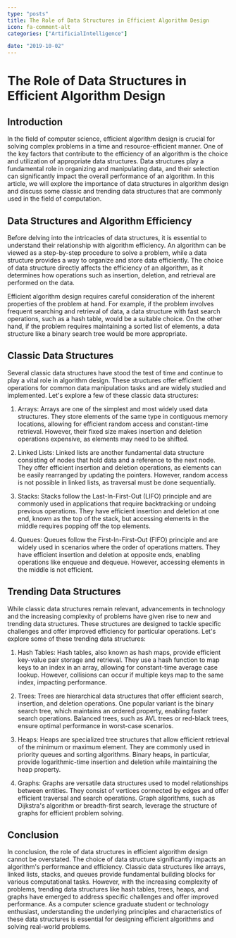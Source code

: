 ```yaml
---
type: "posts"
title: The Role of Data Structures in Efficient Algorithm Design
icon: fa-comment-alt
categories: ["ArtificialIntelligence"]

date: "2019-10-02"
---
```




# The Role of Data Structures in Efficient Algorithm Design

## Introduction

In the field of computer science, efficient algorithm design is crucial for solving complex problems in a time and resource-efficient manner. One of the key factors that contribute to the efficiency of an algorithm is the choice and utilization of appropriate data structures. Data structures play a fundamental role in organizing and manipulating data, and their selection can significantly impact the overall performance of an algorithm. In this article, we will explore the importance of data structures in algorithm design and discuss some classic and trending data structures that are commonly used in the field of computation.

## Data Structures and Algorithm Efficiency

Before delving into the intricacies of data structures, it is essential to understand their relationship with algorithm efficiency. An algorithm can be viewed as a step-by-step procedure to solve a problem, while a data structure provides a way to organize and store data efficiently. The choice of data structure directly affects the efficiency of an algorithm, as it determines how operations such as insertion, deletion, and retrieval are performed on the data.

Efficient algorithm design requires careful consideration of the inherent properties of the problem at hand. For example, if the problem involves frequent searching and retrieval of data, a data structure with fast search operations, such as a hash table, would be a suitable choice. On the other hand, if the problem requires maintaining a sorted list of elements, a data structure like a binary search tree would be more appropriate.

## Classic Data Structures

Several classic data structures have stood the test of time and continue to play a vital role in algorithm design. These structures offer efficient operations for common data manipulation tasks and are widely studied and implemented. Let's explore a few of these classic data structures:

1. Arrays: Arrays are one of the simplest and most widely used data structures. They store elements of the same type in contiguous memory locations, allowing for efficient random access and constant-time retrieval. However, their fixed size makes insertion and deletion operations expensive, as elements may need to be shifted.

2. Linked Lists: Linked lists are another fundamental data structure consisting of nodes that hold data and a reference to the next node. They offer efficient insertion and deletion operations, as elements can be easily rearranged by updating the pointers. However, random access is not possible in linked lists, as traversal must be done sequentially.

3. Stacks: Stacks follow the Last-In-First-Out (LIFO) principle and are commonly used in applications that require backtracking or undoing previous operations. They have efficient insertion and deletion at one end, known as the top of the stack, but accessing elements in the middle requires popping off the top elements.

4. Queues: Queues follow the First-In-First-Out (FIFO) principle and are widely used in scenarios where the order of operations matters. They have efficient insertion and deletion at opposite ends, enabling operations like enqueue and dequeue. However, accessing elements in the middle is not efficient.

## Trending Data Structures

While classic data structures remain relevant, advancements in technology and the increasing complexity of problems have given rise to new and trending data structures. These structures are designed to tackle specific challenges and offer improved efficiency for particular operations. Let's explore some of these trending data structures:

1. Hash Tables: Hash tables, also known as hash maps, provide efficient key-value pair storage and retrieval. They use a hash function to map keys to an index in an array, allowing for constant-time average case lookup. However, collisions can occur if multiple keys map to the same index, impacting performance.

2. Trees: Trees are hierarchical data structures that offer efficient search, insertion, and deletion operations. One popular variant is the binary search tree, which maintains an ordered property, enabling faster search operations. Balanced trees, such as AVL trees or red-black trees, ensure optimal performance in worst-case scenarios.

3. Heaps: Heaps are specialized tree structures that allow efficient retrieval of the minimum or maximum element. They are commonly used in priority queues and sorting algorithms. Binary heaps, in particular, provide logarithmic-time insertion and deletion while maintaining the heap property.

4. Graphs: Graphs are versatile data structures used to model relationships between entities. They consist of vertices connected by edges and offer efficient traversal and search operations. Graph algorithms, such as Dijkstra's algorithm or breadth-first search, leverage the structure of graphs for efficient problem solving.

## Conclusion

In conclusion, the role of data structures in efficient algorithm design cannot be overstated. The choice of data structure significantly impacts an algorithm's performance and efficiency. Classic data structures like arrays, linked lists, stacks, and queues provide fundamental building blocks for various computational tasks. However, with the increasing complexity of problems, trending data structures like hash tables, trees, heaps, and graphs have emerged to address specific challenges and offer improved performance. As a computer science graduate student or technology enthusiast, understanding the underlying principles and characteristics of these data structures is essential for designing efficient algorithms and solving real-world problems.